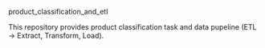 product_classification_and_etl

This repository provides product classification task and data pupeline (ETL -> Extract, Transform, Load).
